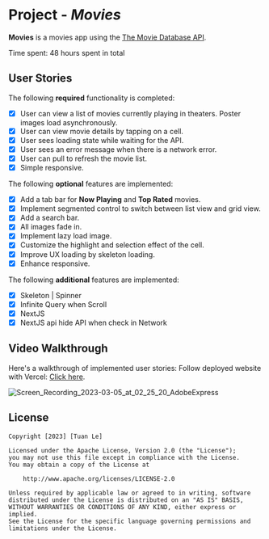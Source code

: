 # Project - *Movies*

**Movies** is a movies app using the [The Movie Database API](https://developers.themoviedb.org/3).

Time spent: 48 hours spent in total

## User Stories

The following **required** functionality is completed:

- [x] User can view a list of movies currently playing in theaters. Poster images load asynchronously.
- [x] User can view movie details by tapping on a cell.
- [x] User sees loading state while waiting for the API.
- [x] User sees an error message when there is a network error.
- [x] User can pull to refresh the movie list.
- [x] Simple responsive.

The following **optional** features are implemented:

- [x] Add a tab bar for **Now Playing** and **Top Rated** movies.
- [x] Implement segmented control to switch between list view and grid view.
- [x] Add a search bar.
- [x] All images fade in.
- [x] Implement lazy load image.
- [x] Customize the highlight and selection effect of the cell.
- [x] Improve UX loading by skeleton loading.
- [x] Enhance responsive.

The following **additional** features are implemented:

- [x] Skeleton | Spinner
- [x] Infinite Query when Scroll
- [x] NextJS 
- [x] NextJS api hide API when check in Network

## Video Walkthrough

Here's a walkthrough of implemented user stories:
Follow deployed website with Vercel:  [Click here](https://demo-one-wine.vercel.app).


![Screen_Recording_2023-03-05_at_02_25_20_AdobeExpress](https://user-images.githubusercontent.com/114313432/222926338-5f8926e9-913f-4fe4-a433-616e53e6c52a.gif)


## License

    Copyright [2023] [Tuan Le]

    Licensed under the Apache License, Version 2.0 (the "License");
    you may not use this file except in compliance with the License.
    You may obtain a copy of the License at

        http://www.apache.org/licenses/LICENSE-2.0

    Unless required by applicable law or agreed to in writing, software
    distributed under the License is distributed on an "AS IS" BASIS,
    WITHOUT WARRANTIES OR CONDITIONS OF ANY KIND, either express or implied.
    See the License for the specific language governing permissions and
    limitations under the License.
